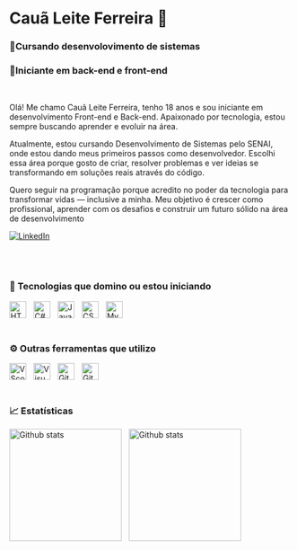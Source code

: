 # Cauã Leite Ferreira 👋

### 📖Cursando desenvolovimento de sistemas

### 🌱Iniciante em back-end e front-end

<br/>

Olá! Me chamo Cauã Leite Ferreira, tenho 18 anos e sou iniciante em desenvolvimento Front-end e Back-end. Apaixonado por tecnologia, estou sempre buscando aprender e evoluir na área.

Atualmente, estou cursando Desenvolvimento de Sistemas pelo SENAI, onde estou dando meus primeiros passos como desenvolvedor. Escolhi essa área porque gosto de criar, resolver problemas e ver ideias se transformando em soluções reais através do código.

Quero seguir na programação porque acredito no poder da tecnologia para transformar vidas — inclusive a minha. Meu objetivo é crescer como profissional, aprender com os desafios e construir um futuro sólido na área de desenvolvimento


[![LinkedIn](https://img.shields.io/badge/LinkedIn-Connect-blue?style=for-the-badge&logo=linkedin)](https://www.linkedin.com/in/cauãleiteferreira/)

<br/>
<br/>

### 🤖 Tecnologias que domino ou estou iniciando

<img 
    align="left" 
    alt="HTML"
    title="HTML" 
    width="30px" 
    style="padding-right: 10px;" 
    src="https://cdn.jsdelivr.net/gh/devicons/devicon@latest/icons/html5/html5-original.svg" 
/>

<img 
    align="left" 
    alt="C#"
    title="C#" 
    width="30px" 
    style="padding-right: 10px;" 
    src="https://cdn.jsdelivr.net/gh/devicons/devicon@latest/icons/csharp/csharp-original.svg"
/>

<img 
    align="left" 
    alt="Javascript"
    title="Javascript" 
    width="30px" 
    style="padding-right: 10px;" 
    src="https://cdn.jsdelivr.net/gh/devicons/devicon@latest/icons/javascript/javascript-original.svg"
/>

<img 
    align="left" 
    alt="CSS"
    title="CSS" 
    width="30px" 
    style="padding-right: 10px;" 
    src="https://cdn.jsdelivr.net/gh/devicons/devicon@latest/icons/css3/css3-original.svg" 
/>

<img 
    align="left" 
    alt="Mysql"
    title="Mysql" 
    width="30px" 
    style="padding-right: 10px;" 
    src="https://cdn.jsdelivr.net/gh/devicons/devicon@latest/icons/mysql/mysql-original.svg" 
/>

<br/>
<br/>
<br/>

### ⚙️ Outras ferramentas que utilizo 

<img 
    align="left" 
    alt="VScode"
    title="VScode" 
    width="30px" 
    style="padding-right: 10px;" 
    src="https://cdn.jsdelivr.net/gh/devicons/devicon@latest/icons/vscode/vscode-original.svg" 
/>

<img 
    align="left" 
    alt="Visual studio"
    title="Visual studio" 
    width="30px" 
    style="padding-right: 10px;" 
    src="https://cdn.jsdelivr.net/gh/devicons/devicon@latest/icons/visualstudio/visualstudio-original.svg"
/>

<img 
    align="left" 
    alt="Git"
    title="Git" 
    width="30px" 
    style="padding-right: 10px;" 
    src="https://cdn.jsdelivr.net/gh/devicons/devicon@latest/icons/git/git-original.svg" 
/>

<img 
    align="left" 
    alt="Git hub"
    title="Git hub" 
    width="30px" 
    style="padding-right: 10px;" 
    src="https://cdn.jsdelivr.net/gh/devicons/devicon@latest/icons/github/github-original.svg" 
/>

<br/>
<br/>
<br/>

### 📈 Estatísticas

<img 
  align="left"
  alt="Github stats"
  height="200px"
  style="padding-right: 10px;"
  src="https://github-readme-stats.vercel.app/api?username=caua-prog&show_icons=true&theme=tokyonight&include_all_commits=true&locale=pt-br"
/>

<img 
  align="left"
  alt="Github stats"
  height="200px"
  style="padding-right: 10px;"
  src="https://github-readme-stats.vercel.app/api/top-langs/?username=caua-prog&theme=tokyonight"
/>

